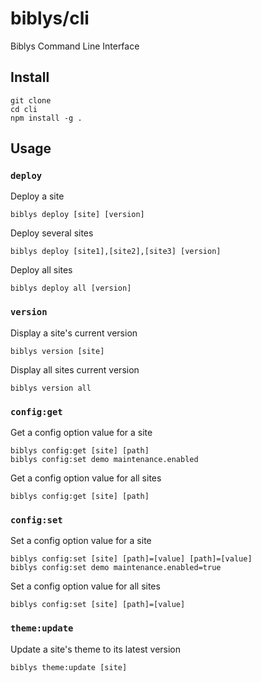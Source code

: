 # biblys/cli

Biblys Command Line Interface

## Install

```shell
git clone
cd cli
npm install -g .
```

## Usage

### `deploy`

Deploy a site

```shell
biblys deploy [site] [version]
```

Deploy several sites

```shell
biblys deploy [site1],[site2],[site3] [version]
```

Deploy all sites

```shell
biblys deploy all [version]
```

### `version`

Display a site's current version

```shell
biblys version [site]
```

Display all sites current version

```shell
biblys version all
```


### `config:get`

Get a config option value for a site

```shell
biblys config:get [site] [path]
biblys config:set demo maintenance.enabled
```

Get a config option value for all sites

```shell
biblys config:get [site] [path]
```

### `config:set`

Set a config option value for a site

```shell
biblys config:set [site] [path]=[value] [path]=[value]
biblys config:set demo maintenance.enabled=true
```

Set a config option value for all sites

```shell
biblys config:set [site] [path]=[value]
```

### `theme:update`

Update a site's theme to its latest version

```shell
biblys theme:update [site]
```
